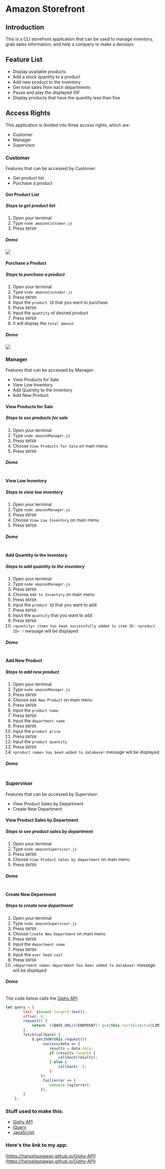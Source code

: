# Amazon Storefront

## Introduction
This is a CLI storefront application that can be used to manage inventory, grab sales information, and help a company to make a decision. 

## Feature List
 * Display available products
 * Add a stock quantity to a product
 * Add new product to the inventory
 * Get total sales from each departments
 * Pause and play the displayed GIF
 * Display products that have the quantity less than five

## Access Rights
This application is divided into three access rights, which are:
* Customer
* Manager
* Supervisor

### Customer
Features that can be accessed by Customer:
* Get product list
* Purchase a product

#### Get Product List
##### Steps to get product list
1. Open your terminal
2. Type `node amazonCustomer.js`
3. Press `ENTER`

##### Demo
![](https://imgur.com/txeMDxj.gif)

#### Purchase a Product
##### Steps to purchase a product
1. Open your terminal
2. Type `node amazonCustomer.js`
3. Press `ENTER`
4. Input the `product ID` that you want to purchase
5. Press `ENTER`
6. Input the `quantity` of desired product
7. Press `ENTER`
8. It will display the `total amount`

##### Demo
![](https://imgur.com/BtJBSKk.gif)

### Manager
Features that can be accessed by Manager:
* View Products for Sale
* View Low Inventory
* Add Quantity to the Inventory
* Add New Product

#### View Products for Sale
##### Steps to see products for sale
1. Open your terminal
2. Type `node amazonManager.js`
3. Press `ENTER`
4. Choose `View Products for Sale` on main menu
5. Press `ENTER`

##### Demo
![]()

#### View Low Inventory
##### Steps to view low inventory
1. Open your terminal
2. Type `node amazonManager.js`
3. Press `ENTER`
4. Choose `View Low Inventory` on main menu
5. Press `ENTER`

##### Demo
![]()

#### Add Quantity to the Inventory
##### Steps to add quantity to the inventory
1. Open your terminal
2. Type `node amazonManager.js`
3. Press `ENTER`
4. Choose `Add to Inventory` on main menu
5. Press `ENTER`
6. Input the `product ID` that you want to add
7. Press `ENTER`
8. Input the `quantity` that you want to add
9. Press `ENTER`
10. `<quantity> items has been successfully added to item ID: <product ID> !` message will be displayed

##### Demo
![]()

#### Add New Product
##### Steps to add new product
1. Open your terminal
2. Type `node amazonManager.js`
3. Press `ENTER`
4. Choose `Add New Product` on main menu
5. Press `ENTER`
6. Input the `product name`
7. Press `ENTER`
8. Input the `department name`
9. Press `ENTER`
10. Input the `product price`
11. Press `ENTER`
12. Input the `product quantity`
13. Press `ENTER`
14. `<product name> has beed added to database!` message will be displayed

##### Demo
![]()

### Supervisor
Features that can be accessed by Supervisor:
* View Product Sales by Department
* Create New Department

#### View Product Sales by Department
##### Steps to see product sales by department
1. Open your terminal
2. Type `node amazonSupervisor.js`
3. Press `ENTER`
4. Choose `View Product Sales by Department` on main menu
5. Press `ENTER`

##### Demo
![]()

#### Create New Department
##### Steps to create new department
1. Open your terminal
2. Type `node amazonSupervisor.js`
3. Press `ENTER`
4. Choose `Create New Department` on main menu
5. Press `ENTER`
6. Input the `department name`
7. Press `ENTER`
8. Input the `over head cost`
9. Press `ENTER`
10. `<department name> department has been added to database!` message will be displayed

##### Demo
![]()

The code below calls the [Giphy API](https://developers.giphy.com/):

```javascript
let query = {
        text: $(event.target).text(),
        offset: 0,
        request() {
            return `${BASE_URL}${ENDPOINT}?	q=${this.text}&limit=${LIMIT}&offset=${this.offset}&api_key=${PUBLIC_KEY}`;
        },
        fetch(callback) {
            $.getJSON(this.request())
                .success(data => {
                    results = data.data;
                    if (results.length) {
                        callback(results);
                    } else {
                        callback('');
                    }
                })
                .fail(error => {
                    console.log(error);
                });
        }
    };
```

### Stuff used to make this:

 * [Giphy API](https://developers.giphy.com/)
 * [jQuery](https://api.jquery.com/)
 * [JavaScript](https://www.w3schools.com/js/)

### Here's the link to my app:

[https://hanselgunawan.github.io/Giphy-API](https://hanselgunawan.github.io/Giphy-API)
